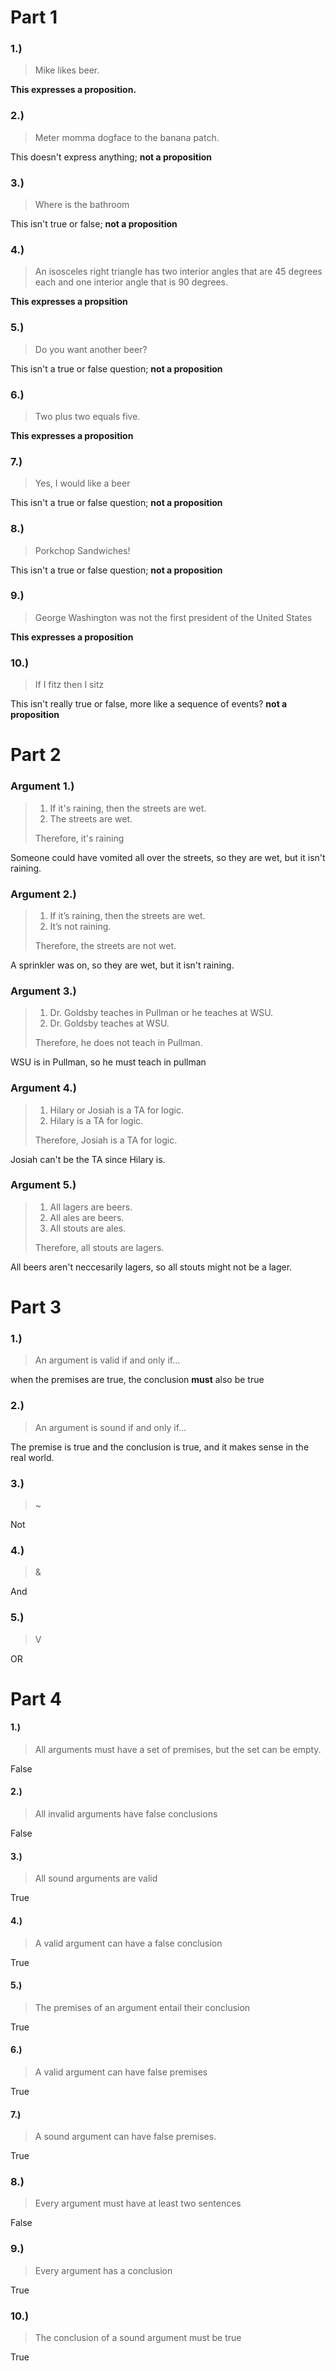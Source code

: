# Part 1

### 1.)

> Mike likes beer.

**This expresses a proposition.**

### 2.)

> Meter momma dogface to the banana patch. 

This doesn't express anything; **not a proposition**

### 3.)

> Where is the bathroom

This isn't true or false; **not a proposition**

### 4.) 

> An isosceles right triangle has two interior angles that are 45 degrees each and one interior angle that is 90 degrees. 

**This expresses a propsition**

### 5.)

> Do you want another beer?

This isn't a true or false question; **not a proposition**

### 6.)

> Two plus two equals five.

**This expresses a proposition**

### 7.)

> Yes, I would like a beer

This isn't a true or false question; **not a proposition**

### 8.)

> Porkchop Sandwiches!

This isn't a true or false question; **not a proposition**

### 9.)

> George Washington was not the first president of the United States

**This expresses a proposition**

### 10.)

> If I fitz then I sitz

This isn't really true or false, more like a sequence of events? **not a proposition**

# Part 2

### Argument 1.)

> 1. If it's raining, then the streets are wet.
> 2. The streets are wet.
> 
> Therefore, it's raining

Someone could have vomited all over the streets, so they are wet, but it isn't raining.

### Argument 2.)

> 1. If it’s raining, then the streets are wet. 
> 2. It’s not raining. 
> 
> Therefore, the streets are not wet. 

A sprinkler was on, so they are wet, but it isn't raining.

### Argument 3.)

> 1. Dr. Goldsby teaches in Pullman or he teaches at WSU. 
> 2. Dr. Goldsby teaches at WSU. 
> 
> Therefore, he does not teach in Pullman. 

WSU is in Pullman, so he must teach in pullman

### Argument 4.)

> 1. Hilary or Josiah is a TA for logic. 
> 2. Hilary is a TA for logic.
>  
> Therefore, Josiah is a TA for logic.

Josiah can't be the TA since Hilary is.

### Argument 5.)

> 1. All lagers are beers. 
> 2. All ales are beers. 
> 3. All stouts are ales. 
>
> Therefore, all stouts are lagers. 

All beers aren't neccesarily lagers, so all stouts might not be a lager.

# Part 3

### 1.)

> An argument is valid if and only if...

when the premises are true, the conclusion **must** also be true

### 2.)

> An argument is sound if and only if...

The premise is true and the conclusion is true, and it makes sense in the real world.

### 3.)

> ~

Not

### 4.)

> &

And 

### 5.)

> V

OR

# Part 4

#### 1.)

> All arguments must have a set of premises, but the set can be empty.

False

#### 2.) 

> All invalid arguments have false conclusions

False

#### 3.)
> All sound arguments are valid

True

#### 4.)

> A valid argument can have a false conclusion

True

#### 5.)

> The premises of an argument entail their conclusion

True

#### 6.)

> A valid argument can have false premises

True

#### 7.)

> A sound argument can have false premises.

True

### 8.)

> Every argument must have at least two sentences

False

### 9.)

> Every argument has a conclusion

True

### 10.)

> The conclusion of a sound argument must be true

True